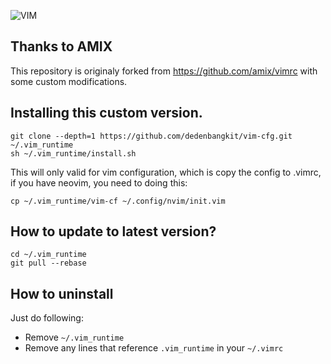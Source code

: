 ![VIM](https://dnp4pehkvoo6n.cloudfront.net/43c5af597bd5c1a64eb1829f011c208f/as/Ultimate%20Vimrc.svg)

## Thanks to AMIX
This repository is originaly forked from https://github.com/amix/vimrc with some custom modifications.

## Installing this custom version.

	git clone --depth=1 https://github.com/dedenbangkit/vim-cfg.git ~/.vim_runtime
	sh ~/.vim_runtime/install.sh

This will only valid for vim configuration, which is copy the config to .vimrc, if you have neovim, you need to doing this:
	
	cp ~/.vim_runtime/vim-cf ~/.config/nvim/init.vim

## How to update to latest version?

    cd ~/.vim_runtime
    git pull --rebase

## How to uninstall
Just do following:
* Remove `~/.vim_runtime`
* Remove any lines that reference `.vim_runtime` in your `~/.vimrc`
